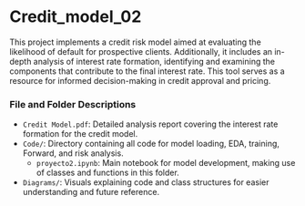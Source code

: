 # Credit_model_02

This project implements a credit risk model aimed at evaluating the likelihood of default for prospective clients. Additionally, it includes an in-depth analysis of interest rate formation, identifying and examining the components that contribute to the final interest rate. This tool serves as a resource for informed decision-making in credit approval and pricing.

### File and Folder Descriptions

* `Credit Model.pdf`: Detailed analysis report covering the interest rate formation for the credit model.
* `Code/`: Directory containing all code for model loading, EDA, training, Forward, and risk analysis.
  * `proyecto2.ipynb`: Main notebook for model development, making use of classes and functions in this folder.
* `Diagrams/`: Visuals explaining code and class structures for easier understanding and future reference.
